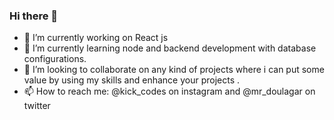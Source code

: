 ### Hi there 👋

- 🔭 I’m currently working on React js
- 🌱 I’m currently learning node and backend development with database configurations.
- 👯 I’m looking to collaborate on any kind of projects where i can put some value by using my skills and enhance your projects .
- 📫 How to reach me: @kick_codes on instagram and @mr_doulagar on twitter

